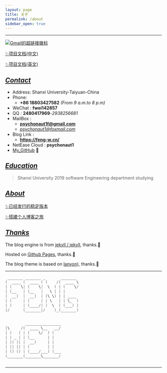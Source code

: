 ```yaml
---
layout: page
title: 关于
permalink: /about
sidebar_open: true
---
```


***

[![Gmail的超链接徽标](https://img.shields.io/badge/My__-Gmail-blue.svg)](mailto:psychonaut1f@gmail.com)

[✨项目文档(中文)](https://feng-w.cn/posts/Project_Description)  

[✨项目文档(英文)](https://feng-w.cn/posts/Project_Description)

## <u>*Contact*</u>

* Address: Shanxi University-Taiyuan-China
* Phone: 
  + **+86 18803427582** *(From 9 a.m.to 8 p.m)*
* WeChat :  **fwei142857**
* QQ : **2480417969**-*2938256681*
* MailBox :
  + **psychonaut1f@gmail.com**
  + *psychonaut1@foxmail.com*  <!-- - **2480417969@qq.com** -->
* Blog Link :
  + **<https://feng-w.cn/>**<!-- - *<https://fengwei2002.github.io/>* -->
* NetEase Cloud : **psychonaut1**
* [My_GitHub](https://github.com/fengwei2002)  👀

## <u>*Education*</u>

> Shanxi University 2019 software Engineering department studying

## <u>*About*</u>

[✨已经发行的稳定版本](https://github.com/fengwei2002/fengwei2002.github.io/releases)

[✨搭建个人博客之旅](https://feng-w.cn/posts/Blog_Perfect)

## <u>*Thanks*</u>

The blog engine is from [jekyll / jekyll](https://github.com/jekyll/jekyll), thanks.🎈

Hosted on [Github Pages](https://pages.github.com/), thanks.🎈

The blog theme is based on [lanyon](https://github.com/poole/lanyon)), thanks.🎈

***

``` cpp
 _______ _______ _       _______ 
(  ____ (  ____ ( (    /(  ____ \
| (    \| (    \|  \  ( | (    \/
| (__   | (__   |   \ | | |      
|  __)  |  __)  | (\ \) | | ____ 
| (     | (     | | \   | | \_  )
| )     | (____/| )  \  | (___) |
|/      (_______|/    )_(_______)
                                 
```

``` cpp
         ________________
|\     /(  ____ \__   __/
| )   ( | (    \/  ) (   
| | _ | | (__      | |   
| |( )| |  __)     | |   
| || || | (        | |   
| () () | (____/___) (___
(_______(_______\_______/
                         
```

***

